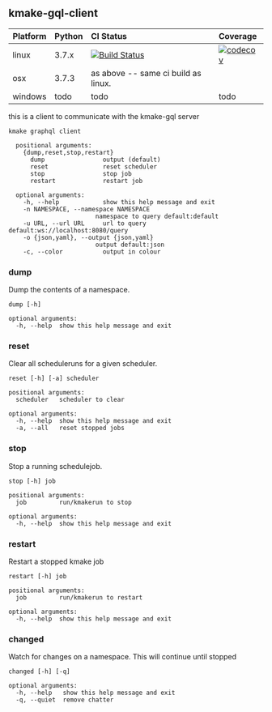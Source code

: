 ## kmake-gql-client

Platform    | Python | CI Status | Coverage
------------|:-------|:------------|:--------
linux       | 3.7.x  | [![Build Status](https://travis-ci.org/bythepowerof/kmake_gql_client.svg?branch=master)](https://travis-ci.org/bythepowerof/kmake_gql_client)| [![codecov](https://codecov.io/gh/bythepowerof/kmake_gql_client/branch/master/graph/badge.svg)](https://codecov.io/gh/bythepowerof/kmake_gql_client)
osx         | 3.7.3  | as above -- same ci build as linux.
windows     | todo   | todo | todo

this is a client to communicate with the kmake-gql server

```
kmake graphql client

  positional arguments:
    {dump,reset,stop,restart}
      dump                output (default)
      reset               reset scheduler
      stop                stop job
      restart             restart job

  optional arguments:
    -h, --help            show this help message and exit
    -n NAMESPACE, --namespace NAMESPACE
                        namespace to query default:default
    -u URL, --url URL     url to query default:ws://localhost:8080/query
    -o {json,yaml}, --output {json,yaml}
                        output default:json
    -c, --color           output in colour
```

### dump

Dump the contents of a namespace.

```
dump [-h]

optional arguments:
  -h, --help  show this help message and exit
```

### reset

Clear all scheduleruns for a given scheduler. 

```
reset [-h] [-a] scheduler

positional arguments:
  scheduler   scheduler to clear

optional arguments:
  -h, --help  show this help message and exit
  -a, --all   reset stopped jobs
```

### stop

Stop a running schedulejob.

```
stop [-h] job

positional arguments:
  job         run/kmakerun to stop

optional arguments:
  -h, --help  show this help message and exit  
```

### restart

Restart a stopped kmake job

```
restart [-h] job

positional arguments:
  job         run/kmakerun to restart

optional arguments:
  -h, --help  show this help message and exit
```

### changed

Watch for changes on a namespace. This will continue until stopped

```
changed [-h] [-q]

optional arguments:
  -h, --help   show this help message and exit
  -q, --quiet  remove chatter
```

